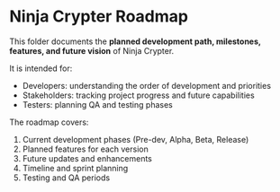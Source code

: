 # Ninja Crypter Roadmap

This folder documents the **planned development path, milestones, features, and future vision** of Ninja Crypter.  

It is intended for:

- Developers: understanding the order of development and priorities  
- Stakeholders: tracking project progress and future capabilities  
- Testers: planning QA and testing phases  

The roadmap covers:

1. Current development phases (Pre-dev, Alpha, Beta, Release)  
2. Planned features for each version  
3. Future updates and enhancements  
4. Timeline and sprint planning  
5. Testing and QA periods

